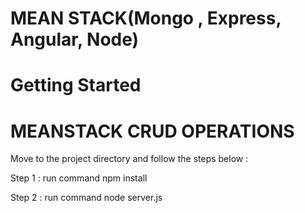 # MEAN STACK(Mongo , Express, Angular, Node)

# **Getting Started**

# MEANSTACK CRUD OPERATIONS

 Move to the project directory and follow the steps below :

 Step 1 : run command npm install

 Step 2 : run command node server.js






